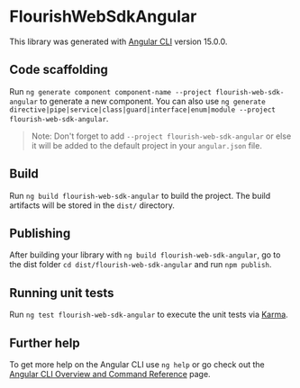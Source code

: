 # FlourishWebSdkAngular

This library was generated with [Angular CLI](https://github.com/angular/angular-cli) version 15.0.0.

## Code scaffolding

Run `ng generate component component-name --project flourish-web-sdk-angular` to generate a new component. You can also use `ng generate directive|pipe|service|class|guard|interface|enum|module --project flourish-web-sdk-angular`.
> Note: Don't forget to add `--project flourish-web-sdk-angular` or else it will be added to the default project in your `angular.json` file. 

## Build

Run `ng build flourish-web-sdk-angular` to build the project. The build artifacts will be stored in the `dist/` directory.

## Publishing

After building your library with `ng build flourish-web-sdk-angular`, go to the dist folder `cd dist/flourish-web-sdk-angular` and run `npm publish`.

## Running unit tests

Run `ng test flourish-web-sdk-angular` to execute the unit tests via [Karma](https://karma-runner.github.io).

## Further help

To get more help on the Angular CLI use `ng help` or go check out the [Angular CLI Overview and Command Reference](https://angular.io/cli) page.
